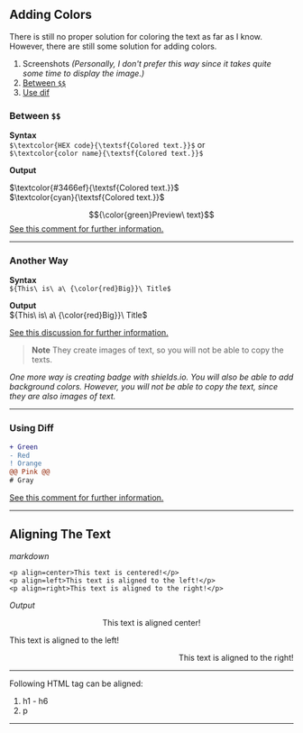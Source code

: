 ## Adding Colors
There is still no proper solution for coloring the text as far as I know. However, there are still some solution for adding colors.
1. Screenshots *(Personally, I don't prefer this way since it takes quite some time to display the image.)*
2. [Between `$$`](https://github.com/NyanKaungSet/Markdown/blob/main/styling.md#between-)
3. [Use dif](https://github.com/NyanKaungSet/Markdown/blob/main/styling.md#using-diff)

### Between `$$`
**Syntax**<br>
`$\textcolor{HEX code}{\textsf{Colored text.}}$` or <br>
`$\textcolor{color name}{\textsf{Colored text.}}$` 

**Output**

$\textcolor{#3466ef}{\textsf{Colored text.}}$ <br>
$\textcolor{cyan}{\textsf{Colored text.}}$

$${\color{green}Preview\ text}$$
<a href="https://github.com/github/markup/issues/1440#issuecomment-1479512319">See this comment for further information.</a>
<hr>

### Another Way
**Syntax** <br>
`${This\ is\ a\ {\color{red}Big}}\ Title$`

**Output** <br>
${This\ is\ a\ {\color{red}Big}}\ Title$

[See this discussion for further information.](https://stackoverflow.com/questions/11509830/how-to-add-color-to-githubs-readme-md-file)

> **Note** 
> They create images of text, so you will not be able to copy the texts. 

*One more way is creating badge with shields.io. You will also be able to add background colors. However, you will not be able to copy the text, since they are also images of text.*

<hr>

### Using Diff
```diff
+ Green
- Red
! Orange
@@ Pink @@
# Gray
```

<a href="https://github.com/github/markup/issues/1440#issuecomment-803889380">See this comment for further information.</a> 

---
## Aligning The Text

*markdown*

`<p align=center>This text is centered!</p>`<br>
`<p align=left>This text is aligned to the left!</p>`<br>
`<p align=right>This text is aligned to the right!</p>`

*Output*

<p align=center>This text is aligned center!</p>
<p align=left>This text is aligned to the left!</p>
<p align=right>This text is aligned to the right!</p>

---

Following HTML tag can be aligned:
1. h1 - h6
2. p
---
